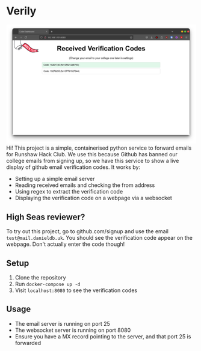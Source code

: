 # Verily

![Demo](screenshot.png)
Hi! This project is a simple, containerised python service to forward emails for Runshaw Hack Club. We use this because Github has banned our college emails from signing up, so we have this service to show a live display of github email verification codes. It works by:
- Setting up a simple email server
- Reading received emails and checking the from address
- Using regex to extract the verification code
- Displaying the verification code on a webpage via a websocket

## High Seas reviewer?
To try out this project, go to github.com/signup and use the email `test@mail.danieldb.uk`. You should see the verification code appear on the webpage. Don't actually enter the code though!

## Setup
1. Clone the repository
2. Run `docker-compose up -d`
3. Visit `localhost:8080` to see the verification codes

## Usage
- The email server is running on port 25
- The websocket server is running on port 8080
- Ensure you have a MX record pointing to the server, and that port 25 is forwarded